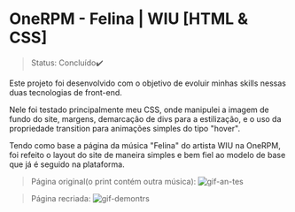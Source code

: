# OneRPM - Felina | WIU [HTML & CSS]

>Status: Concluído✔️

Este projeto foi desenvolvido com o objetivo de evoluir minhas skills nessas duas tecnologias de front-end. <br>

Nele foi testado principalmente meu CSS, onde manipulei a imagem de fundo do site, margens, demarcação de divs para a estilização, e o uso da propriedade transition para animações simples do tipo "hover".

Tendo como base a página da música "Felina" do artista WIU na OneRPM, foi refeito o layout do site de maneira simples e bem fiel ao modelo de base que já é seguido na plataforma.

>Página original(o print contém outra música):
![gif-an-tes](https://user-images.githubusercontent.com/100325007/192617940-6532edb2-a243-4e81-b0c3-9d6799744ea5.gif)

>Página recriada:
![gif-demontrs](https://user-images.githubusercontent.com/100325007/192616604-072ff609-e157-41eb-bbce-f55e79c6a8c9.gif)

